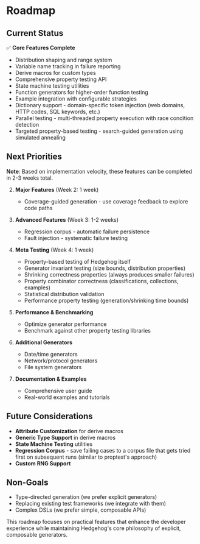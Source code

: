 # Roadmap

## Current Status

✅ **Core Features Complete**
- Distribution shaping and range system
- Variable name tracking in failure reporting  
- Derive macros for custom types
- Comprehensive property testing API
- State machine testing utilities
- Function generators for higher-order function testing
- Example integration with configurable strategies
- Dictionary support - domain-specific token injection (web domains, HTTP codes, SQL keywords, etc.)
- Parallel testing - multi-threaded property execution with race condition detection
- Targeted property-based testing - search-guided generation using simulated annealing

## Next Priorities

**Note**: Based on implementation velocity, these features can be completed in 2-3 weeks total.

2. **Major Features** (Week 2: 1 week)
   - Coverage-guided generation - use coverage feedback to explore code paths

3. **Advanced Features** (Week 3: 1-2 weeks)
   - Regression corpus - automatic failure persistence
   - Fault injection - systematic failure testing

4. **Meta Testing** (Week 4: 1 week)
   - Property-based testing of Hedgehog itself
   - Generator invariant testing (size bounds, distribution properties)
   - Shrinking correctness properties (always produces smaller failures)
   - Property combinator correctness (classifications, collections, examples)
   - Statistical distribution validation
   - Performance property testing (generation/shrinking time bounds)

5. **Performance & Benchmarking**
   - Optimize generator performance
   - Benchmark against other property testing libraries

6. **Additional Generators**
   - Date/time generators
   - Network/protocol generators
   - File system generators

7. **Documentation & Examples**
   - Comprehensive user guide
   - Real-world examples and tutorials

## Future Considerations

- **Attribute Customization** for derive macros
- **Generic Type Support** in derive macros
- **State Machine Testing** utilities
- **Regression Corpus** - save failing cases to a corpus file that gets tried first on subsequent runs (similar to proptest's approach)
- **Custom RNG Support**

## Non-Goals

- Type-directed generation (we prefer explicit generators)
- Replacing existing test frameworks (we integrate with them)
- Complex DSLs (we prefer simple, composable APIs)

This roadmap focuses on practical features that enhance the developer experience while maintaining Hedgehog's core philosophy of explicit, composable generators.